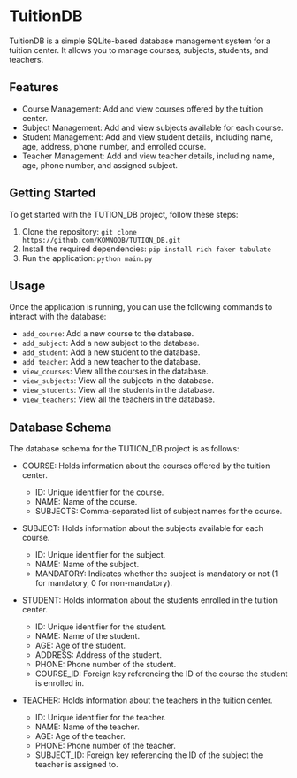 # TuitionDB

TuitionDB is a simple SQLite-based database management system for a tuition center. It allows you to manage courses, subjects, students, and teachers.

## Features

- Course Management: Add and view courses offered by the tuition center.
- Subject Management: Add and view subjects available for each course.
- Student Management: Add and view student details, including name, age, address, phone number, and enrolled course.
- Teacher Management: Add and view teacher details, including name, age, phone number, and assigned subject.

## Getting Started

To get started with the TUTION_DB project, follow these steps:

1. Clone the repository: `git clone https://github.com/KOMNOOB/TUTION_DB.git`
2. Install the required dependencies: `pip install rich faker tabulate`
3. Run the application: `python main.py`

## Usage

Once the application is running, you can use the following commands to interact with the database:

- `add_course`: Add a new course to the database.
- `add_subject`: Add a new subject to the database.
- `add_student`: Add a new student to the database.
- `add_teacher`: Add a new teacher to the database.
- `view_courses`: View all the courses in the database.
- `view_subjects`: View all the subjects in the database.
- `view_students`: View all the students in the database.
- `view_teachers`: View all the teachers in the database.

## Database Schema

The database schema for the TUTION_DB project is as follows:

- COURSE: Holds information about the courses offered by the tuition center.
  - ID: Unique identifier for the course.
  - NAME: Name of the course.
  - SUBJECTS: Comma-separated list of subject names for the course.

- SUBJECT: Holds information about the subjects available for each course.
  - ID: Unique identifier for the subject.
  - NAME: Name of the subject.
  - MANDATORY: Indicates whether the subject is mandatory or not (1 for mandatory, 0 for non-mandatory).

- STUDENT: Holds information about the students enrolled in the tuition center.
  - ID: Unique identifier for the student.
  - NAME: Name of the student.
  - AGE: Age of the student.
  - ADDRESS: Address of the student.
  - PHONE: Phone number of the student.
  - COURSE_ID: Foreign key referencing the ID of the course the student is enrolled in.

- TEACHER: Holds information about the teachers in the tuition center.
  - ID: Unique identifier for the teacher.
  - NAME: Name of the teacher.
  - AGE: Age of the teacher.
  - PHONE: Phone number of the teacher.
  - SUBJECT_ID: Foreign key referencing the ID of the subject the teacher is assigned to.

